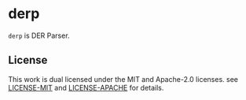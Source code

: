 # derp

`derp` is DER Parser.

## License

This work is dual licensed under the MIT and Apache-2.0 licenses.
see [LICENSE-MIT](./LICENSE-MIT) and [LICENSE-APACHE](./LICENSE-APACHE) for details.
